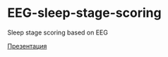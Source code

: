 # EEG-sleep-stage-scoring
Sleep stage scoring based on EEG 

[Презентация](https://docs.google.com/presentation/d/1CRf0Ed_oofX6UvPUE2znrWHistZ22UPKsPr0e2InFj8/edit?usp=sharing)
